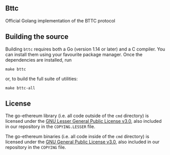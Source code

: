 ## Bttc

Official Golang implementation of the BTTC protocol

## Building the source

Building `bttc` requires both a Go (version 1.14 or later) and a C compiler. You can install
them using your favourite package manager. Once the dependencies are installed, run

```shell
make bttc
```

or, to build the full suite of utilities:

```shell
make bttc-all
```

## License

The go-ethereum library (i.e. all code outside of the `cmd` directory) is licensed under the
[GNU Lesser General Public License v3.0](https://www.gnu.org/licenses/lgpl-3.0.en.html),
also included in our repository in the `COPYING.LESSER` file.

The go-ethereum binaries (i.e. all code inside of the `cmd` directory) is licensed under the
[GNU General Public License v3.0](https://www.gnu.org/licenses/gpl-3.0.en.html), also
included in our repository in the `COPYING` file.
